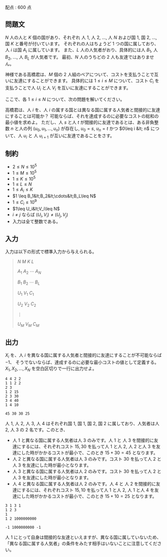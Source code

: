 配点 : $600$ 点

## 問題文

$N$ 人の人と $K$ 個の国があり、それぞれ
人 $1$, 人 $2$, $\ldots$, 人 $N$ および国 $1$, 国 $2$, $\ldots$, 国 $K$ と番号が付いています。 
それぞれの人はちょうど $1$ つの国に属しており、人 $i$ は国 $A_i$ に属しています。
また、$L$ 人の人気者がおり、具体的には人 $B_1$, 人 $B_2$, $\ldots$, 人 $B_L$ が人気者です。
最初、$N$ 人のうちどの $2$ 人も友達ではありません。

神様である高橋君は、$M$ 個の $2$ 人組のペアについて、コストを支払うことで互いに友達にすることができます。
具体的には $1\leq i\leq M$ について、コスト $C_i$ を支払うことで人 $U_i$ と人 $V_i$ を互いに友達にすることができます。

ここで、各 $1\leq i\leq N$ について、次の問題を解いてください。

高橋君は、人 $i$ を、人 $i$ の属する国とは異なる国に属する人気者と間接的に友達にすることは可能か？
可能ならば、それを達成するのに必要なコストの総和の最小値を求めよ。
ただし、人 $s$ と人 $t$ が間接的に友達であるとは、ある非負整数 $n$ と人の列 $(u_0, u_1, \ldots , u_n)$ が存在し, 
$u_0=s$, $u_n=t$ かつ $0\leq i &lt; n$ について、人 $u_i$ と 人 $u_{i+1}$ が互いに友達であることをさす。

## 制約

- $2 \leq N \leq 10^5$
- $1 \leq M \leq 10^5$
- $1 \leq K \leq 10^5$
- $1 \leq L \leq N$
- $1 \leq A_i \leq K$
- $1 \leq B_1&lt;B_2&lt;\cdots&lt;B_L\leq N$
- $1\leq C_i\leq 10^9$
- $1\leq U_i&lt;V_i\leq N$
- $i \neq j$ ならば $(U_i, V_i)\neq (U_j,V_j)$
- 入力は全て整数である。

## 入力

入力は以下の形式で標準入力から与えられる。

> $N$ $M$ $K$ $L$
> 
> $A_1$ $A_2$ $\cdots$ $A_N$
> 
> $B_1$ $B_2$ $\cdots$ $B_L$
> 
> $U_1$ $V_1$ $C_1$
> 
> $U_2$ $V_2$ $C_2$
> 
> $\vdots$
> 
> $U_M$ $V_M$ $C_M$

## 出力

$X_i$ を、人 $i$ を異なる国に属する人気者と間接的に友達にすることが不可能ならば $-1$、
そうでないならば、達成するのに必要な最小コストの値として定義する。
$X_1,X_2,\ldots ,X_N$ を空白区切りで一行に出力せよ。

```input1
4 4 2 2
1 1 2 2
2 3
1 2 15
2 3 30
3 4 40
1 4 10
```

```output1
45 30 30 25
```

人 $1$, 人 $2$, 人 $3$, 人 $4$ はそれぞれ国 $1$, 国 $1$, 国 $2$, 国 $2$ に属しており、人気者は人 $2$, 人 $3$ の $2$ 名です。このとき、  

- 人 $1$ と異なる国に属する人気者は人 $3$ のみです。人 $1$ と 人 $3$ を間接的に友達にするには、それぞれコスト $15,30$ を払って人 $1$ と人 $2$, 人 $2$ と人 $3$ を友達にした時がかかるコストが最小で、このとき $15+30=45$ となります。
- 人 $2$ と異なる国に属する人気者は人 $3$ のみです。コスト $30$ を払って人 $2$ と人 $3$ を友達にした時が最小となります。
- 人 $3$ と異なる国に属する人気者は人 $2$ のみです。コスト $30$ を払って人 $2$ と人 $3$ を友達にした時が最小となります。
- 人 $4$ と異なる国に属する人気者は人 $2$ のみです。人 $4$ と 人 $2$ を間接的に友達にするには、それぞれコスト $15,10$ を払って人 $1$ と人 $2$, 人 $1$ と人 $4$ を友達にした時がかかるコストが最小で、このとき $15+10=25$ となります。

```input2
3 1 3 1
1 2 3
1
1 2 1000000000
```

```output2
-1 1000000000 -1
```

人 $1$ にとって自身は間接的な友達といえますが、異なる国に属していないため、
「異なる国に属する人気者」の条件をみたす相手はいないことに注意してください。